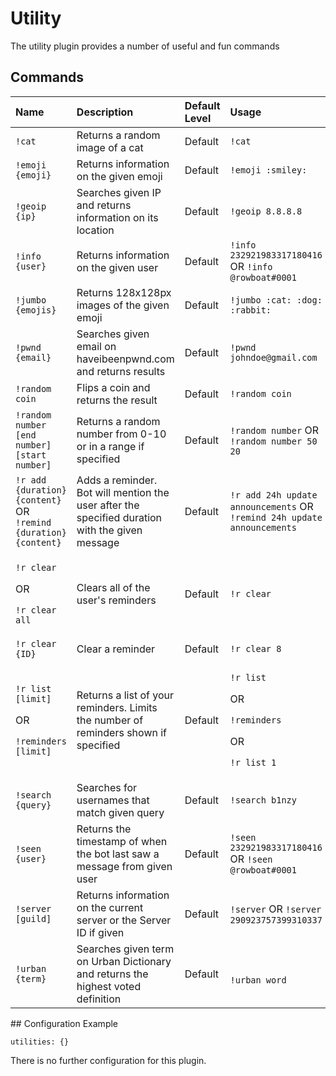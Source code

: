 # Utility

The utility plugin provides a number of useful and fun commands

## Commands

<table>
  <thead>
    <tr>
      <th style="text-align:left">Name</th>
      <th style="text-align:left">Description</th>
      <th style="text-align:left">Default Level</th>
      <th style="text-align:left">Usage</th>
    </tr>
  </thead>
  <tbody>
    <tr>
      <td style="text-align:left"><code>!cat</code>
      </td>
      <td style="text-align:left">Returns a random image of a cat</td>
      <td style="text-align:left">Default</td>
      <td style="text-align:left"><code>!cat</code>
      </td>
    </tr>
    <tr>
      <td style="text-align:left"><code>!emoji {emoji}</code>
      </td>
      <td style="text-align:left">Returns information on the given emoji</td>
      <td style="text-align:left">Default</td>
      <td style="text-align:left"><code>!emoji :smiley:</code>
      </td>
    </tr>
    <tr>
      <td style="text-align:left"><code>!geoip {ip}</code>
      </td>
      <td style="text-align:left">Searches given IP and returns information on its location</td>
      <td style="text-align:left">Default</td>
      <td style="text-align:left"><code>!geoip 8.8.8.8</code>
      </td>
    </tr>
    <tr>
      <td style="text-align:left"><code>!info {user}</code>
      </td>
      <td style="text-align:left">Returns information on the given user</td>
      <td style="text-align:left">Default</td>
      <td style="text-align:left"><code>!info 232921983317180416</code> OR <code>!info @rowboat#0001</code>
      </td>
    </tr>
    <tr>
      <td style="text-align:left"><code>!jumbo {emojis}</code>
      </td>
      <td style="text-align:left">Returns 128x128px images of the given emoji</td>
      <td style="text-align:left">Default</td>
      <td style="text-align:left"><code>!jumbo :cat: :dog: :rabbit:</code>
      </td>
    </tr>
    <tr>
      <td style="text-align:left"><code>!pwnd {email}</code>
      </td>
      <td style="text-align:left">Searches given email on haveibeenpwnd.com and returns results</td>
      <td
      style="text-align:left">Default</td>
        <td style="text-align:left"><code>!pwnd johndoe@gmail.com</code>
        </td>
    </tr>
    <tr>
      <td style="text-align:left"><code>!random coin</code>
      </td>
      <td style="text-align:left">Flips a coin and returns the result</td>
      <td style="text-align:left">Default</td>
      <td style="text-align:left"><code>!random coin</code>
      </td>
    </tr>
    <tr>
      <td style="text-align:left"><code>!random number [end number] [start number]</code>
      </td>
      <td style="text-align:left">Returns a random number from 0-10 or in a range if specified</td>
      <td style="text-align:left">Default</td>
      <td style="text-align:left"><code>!random number</code> OR <code>!random number 50 20</code>
      </td>
    </tr>
    <tr>
      <td style="text-align:left"><code>!r add {duration} {content}</code> OR <code>!remind {duration} {content}</code>
      </td>
      <td style="text-align:left">Adds a reminder. Bot will mention the user after the specified duration
        with the given message</td>
      <td style="text-align:left">Default</td>
      <td style="text-align:left"><code>!r add 24h update announcements</code> OR <code>!remind 24h update announcements</code>
      </td>
    </tr>
    <tr>
      <td style="text-align:left">
        <p><code>!r clear</code>
        </p>
        <p>OR</p>
        <p><code>!r clear all</code>
        </p>
      </td>
      <td style="text-align:left">Clears all of the user's reminders</td>
      <td style="text-align:left">Default</td>
      <td style="text-align:left"><code>!r clear</code>
      </td>
    </tr>
    <tr>
      <td style="text-align:left"><code>!r clear {ID}</code>
      </td>
      <td style="text-align:left">Clear a reminder</td>
      <td style="text-align:left">Default</td>
      <td style="text-align:left"><code>!r clear 8</code>
      </td>
    </tr>
    <tr>
      <td style="text-align:left">
        <p><code>!r list [limit]</code>
        </p>
        <p>OR</p>
        <p><code>!reminders [limit]</code>
        </p>
      </td>
      <td style="text-align:left">Returns a list of your reminders. Limits the number of reminders shown
        if specified</td>
      <td style="text-align:left">Default</td>
      <td style="text-align:left">
        <p><code>!r list</code>
        </p>
        <p>OR</p>
        <p><code>!reminders</code>
        </p>
        <p>OR</p>
        <p><code>!r list 1</code>
        </p>
      </td>
    </tr>
    <tr>
      <td style="text-align:left"><code>!search {query}</code>
      </td>
      <td style="text-align:left">Searches for usernames that match given query</td>
      <td style="text-align:left">Default</td>
      <td style="text-align:left"><code>!search b1nzy</code>
      </td>
    </tr>
    <tr>
      <td style="text-align:left"><code>!seen {user}</code>
      </td>
      <td style="text-align:left">Returns the timestamp of when the bot last saw a message from given user</td>
      <td
      style="text-align:left">Default</td>
        <td style="text-align:left"><code>!seen 232921983317180416</code> OR <code>!seen @rowboat#0001</code>
        </td>
    </tr>
    <tr>
      <td style="text-align:left"><code>!server [guild]</code>
      </td>
      <td style="text-align:left">Returns information on the current server or the Server ID if given</td>
      <td
      style="text-align:left">Default</td>
        <td style="text-align:left"><code>!server</code> OR <code>!server 290923757399310337</code>
        </td>
    </tr>
    <tr>
      <td style="text-align:left"><code>!urban {term}</code>
      </td>
      <td style="text-align:left">Searches given term on Urban Dictionary and returns the highest voted
        definition</td>
      <td style="text-align:left">Default</td>
      <td style="text-align:left">
        <br /><code>!urban word</code>
      </td>
    </tr>
  </tbody>
</table>## Configuration Example

```text
utilities: {}
```

There is no further configuration for this plugin.

